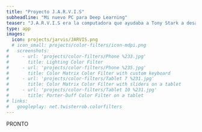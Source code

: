 ```yaml
---
title: "Proyecto J.A.R.V.I.S"
subheadline: "Mi nuevo PC para Deep Learning"
teaser: "J.A.R.V.I.S era la computadora que ayudaba a Tony Stark a desarrollar su trabajo, yo también quiero la mía."
type: app
images:
  icon: projects/jarvis/JARVIS.png
  # icon_small: projects/color-filters/icon-mdpi.png
#   screenshots:
#     - url: 'projects/color-filters/Phone %233.jpg'
#       title: Lighting Color Filter
#     - url: 'projects/color-filters/Phone %235.jpg'
#       title: Color Matrix Color Filter with custom keyboard
#     - url: 'projects/color-filters/Tablet 7 %231.jpg'
#       title: Color Matrix Color Filter with sliders on a tablet
#     - url: 'projects/color-filters/Tablet 10 %231.jpg'
#       title: Porter-Duff Color Filter on a tablet
# links:
#   googleplay: net.twisterrob.colorfilters
---
```


PRONTO
